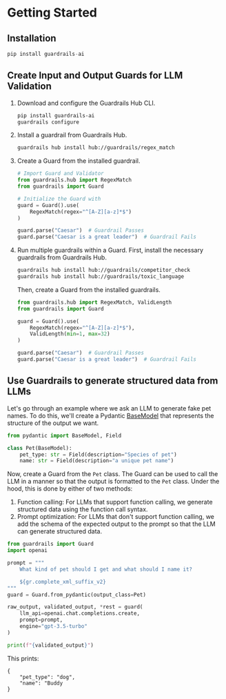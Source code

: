 # Getting Started

## Installation

```python
pip install guardrails-ai
```

## Create Input and Output Guards for LLM Validation

1. Download and configure the Guardrails Hub CLI.
    
    ```bash
    pip install guardrails-ai
    guardrails configure
    ```
2. Install a guardrail from Guardrails Hub.

    ```bash
    guardrails hub install hub://guardrails/regex_match
    ```
3. Create a Guard from the installed guardrail.

    ```python
    # Import Guard and Validator
    from guardrails.hub import RegexMatch
    from guardrails import Guard

    # Initialize the Guard with 
    guard = Guard().use(
        RegexMatch(regex="^[A-Z][a-z]*$")
    )

    guard.parse("Caesar")  # Guardrail Passes
    guard.parse("Caesar is a great leader")  # Guardrail Fails
    ```
4. Run multiple guardrails within a Guard.
    First, install the necessary guardrails from Guardrails Hub.

    ```bash
    guardrails hub install hub://guardrails/competitor_check
    guardrails hub install hub://guardrails/toxic_language
    ```

    Then, create a Guard from the installed guardrails.
    
    ```python
    from guardrails.hub import RegexMatch, ValidLength
    from guardrails import Guard

    guard = Guard().use(
        RegexMatch(regex="^[A-Z][a-z]*$"),
        ValidLength(min=1, max=32)
    )

    guard.parse("Caesar")  # Guardrail Passes
    guard.parse("Caesar is a great leader")  # Guardrail Fails
    ```


## Use Guardrails to generate structured data from LLMs


Let's go through an example where we ask an LLM to generate fake pet names. To do this, we'll create a Pydantic [BaseModel](https://docs.pydantic.dev/latest/api/base_model/) that represents the structure of the output we want.

```py
from pydantic import BaseModel, Field

class Pet(BaseModel):
    pet_type: str = Field(description="Species of pet")
    name: str = Field(description="a unique pet name")
```

Now, create a Guard from the `Pet` class. The Guard can be used to call the LLM in a manner so that the output is formatted to the `Pet` class. Under the hood, this is done by either of two methods:
1. Function calling: For LLMs that support function calling, we generate structured data using the function call syntax.
2. Prompt optimization: For LLMs that don't support function calling, we add the schema of the expected output to the prompt so that the LLM can generate structured data.

```py
from guardrails import Guard
import openai

prompt = """
    What kind of pet should I get and what should I name it?

    ${gr.complete_xml_suffix_v2}
"""
guard = Guard.from_pydantic(output_class=Pet)

raw_output, validated_output, *rest = guard(
    llm_api=openai.chat.completions.create,
    prompt=prompt,
    engine="gpt-3.5-turbo"
)

print(f"{validated_output}")
```

This prints: 
```
{
    "pet_type": "dog",
    "name": "Buddy
}
```
